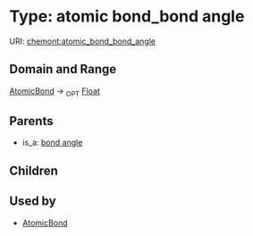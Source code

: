 
# Type: atomic bond_bond angle




URI: [chemont:atomic_bond_bond_angle](https://w3id.org/chemont/atomic_bond_bond_angle)


## Domain and Range

[AtomicBond](AtomicBond.md) ->  <sub>OPT</sub> [Float](types/Float.md)

## Parents

 *  is_a: [bond angle](bond_angle.md)

## Children


## Used by

 * [AtomicBond](AtomicBond.md)
